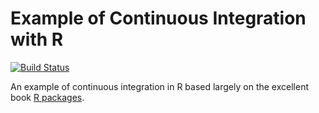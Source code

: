 # Example of Continuous Integration with R

[![Build Status](https://travis-ci.org/caseywdunn/exampleci.svg?branch=master)](https://travis-ci.org/caseywdunn/exampleci)

An example of continuous integration in R based largely on 
the excellent book [R packages](http://r-pkgs.had.co.nz).